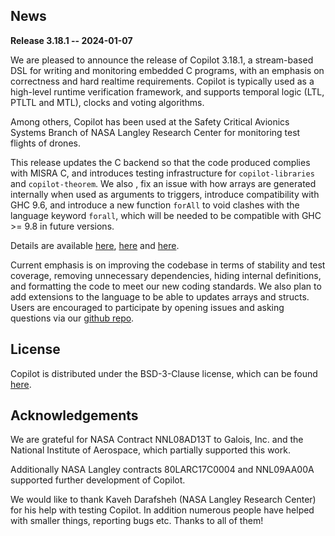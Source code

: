 ## News
**Release 3.18.1 -- 2024-01-07**

We are pleased to announce the release of Copilot 3.18.1, a stream-based DSL
for writing and monitoring embedded C programs, with an emphasis on correctness
and hard realtime requirements. Copilot is typically used as a high-level
runtime verification framework, and supports temporal logic (LTL, PTLTL and
MTL), clocks and voting algorithms.

Among others, Copilot has been used at the Safety Critical Avionics Systems
Branch of NASA Langley Research Center for monitoring test flights of drones.

This release updates the C backend so that the code produced complies with
MISRA C, and introduces testing infrastructure for `copilot-libraries` and
`copilot-theorem`. We also , fix an issue with how arrays are generated
internally when used as arguments to triggers, introduce compatibility with GHC
9.6, and introduce a new function `forAll` to void clashes with the language
keyword `forall`, which will be needed to be compatible with GHC >= 9.8 in
future versions.

Details are available
[here](https://github.com/Copilot-Language/copilot/milestone/24?closed=1),
[here](https://github.com/Copilot-Language/copilot/milestone/23?closed=1)
and
[here](https://github.com/Copilot-Language/copilot/releases/tag/v3.18.1).

Current emphasis is on improving the codebase in terms of stability and test
coverage, removing unnecessary dependencies, hiding internal definitions, and
formatting the code to meet our new coding standards. We also plan to add
extensions to the language to be able to updates arrays and structs. Users are
encouraged to participate by opening issues and asking questions via our
[github repo](https://github.com/copilot-language/copilot).

## License
Copilot is distributed under the BSD-3-Clause license, which can be found
[here](https://raw.githubusercontent.com/Copilot-Language/Copilot/master/LICENSE).

## Acknowledgements
We are grateful for NASA Contract NNL08AD13T to Galois, Inc. and the National
Institute of Aerospace, which partially supported this work.

Additionally NASA Langley contracts 80LARC17C0004 and NNL09AA00A supported
further development of Copilot.

We would like to thank Kaveh Darafsheh (NASA Langley Research Center) for his
help with testing Copilot. In addition numerous people have helped with smaller
things, reporting bugs etc. Thanks to all of them!
